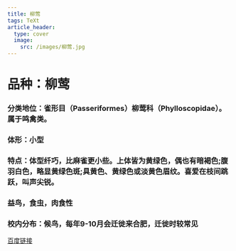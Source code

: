 ```yaml
---
title: 柳莺
tags: TeXt
article_header:
  type: cover
  image:
    src: /images/柳莺.jpg
---
```


# 品种：柳莺
### 分类地位：雀形目（Passeriformes）柳莺科（Phylloscopidae）。属于鸣禽类。
### 体形：小型
### 特点：体型纤巧，比麻雀更小些。上体皆为黄绿色，偶也有暗褐色;腹羽白色，略显黄绿色斑;具黄色、黄绿色或淡黄色眉纹。喜爱在枝间跳跃，叫声尖锐。
### 益鸟，食虫，肉食性
### 校内分布：候鸟，每年9-10月会迁徙来合肥，迁徙时较常见

[百度链接](https://baike.baidu.com/item/%E6%9F%B3%E8%8E%BA/1628985?fromModule=lemma_search-box)

<!--more-->
